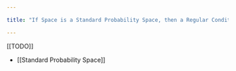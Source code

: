 ```yaml
---

title: "If Space is a Standard Probability Space, then a Regular Conditional Distribution exists and is Almost Surely Unique"

---
```

[[TODO]]
- [[Standard Probability Space]]